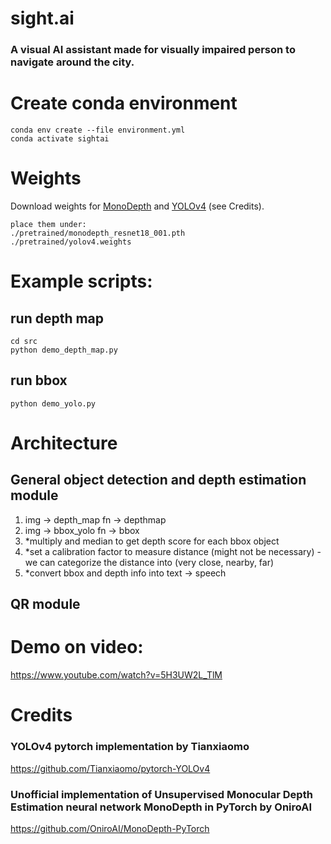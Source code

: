 # sight.ai
### A visual AI assistant made for visually impaired person to navigate around the city.


# Create conda environment
```
conda env create --file environment.yml
conda activate sightai
```

# Weights
Download weights for [MonoDepth](https://u.pcloud.link/publink/show?code=XZb5r97ZD7HDDlc237BMjoCbWJVYMm0FLKcy) and [YOLOv4](https://drive.google.com/file/d/1cewMfusmPjYWbrnuJRuKhPMwRe_b9PaT/view) (see Credits).
```
place them under:
./pretrained/monodepth_resnet18_001.pth 
./pretrained/yolov4.weights
```



# Example scripts:
## run depth map
```
cd src
python demo_depth_map.py
```

## run bbox
```
python demo_yolo.py
```

# Architecture
## General object detection and depth estimation module
1. img -> depth_map fn -> depthmap
2. img -> bbox_yolo fn -> bbox
3. *multiply and median to get depth score for each bbox object
4. *set a calibration factor to measure distance (might not be necessary) - we can categorize the distance into (very close, nearby, far)
5. *convert bbox and depth info into text -> speech

## QR module


# Demo on video:
https://www.youtube.com/watch?v=5H3UW2L_TlM

# Credits
### YOLOv4 pytorch implementation by Tianxiaomo
<https://github.com/Tianxiaomo/pytorch-YOLOv4>

### Unofficial implementation of Unsupervised Monocular Depth Estimation neural network MonoDepth in PyTorch by OniroAI
<https://github.com/OniroAI/MonoDepth-PyTorch>







